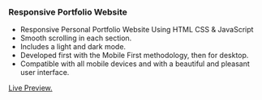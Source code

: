 ### Responsive Portfolio Website

- Responsive Personal Portfolio Website Using HTML CSS & JavaScript
- Smooth scrolling in each section.
- Includes a light and dark mode.
- Developed first with the Mobile First methodology, then for desktop.
- Compatible with all mobile devices and with a beautiful and pleasant user interface.

[Live Preview.](https://toukirraju.github.io/portfolio/)

<!-- ![preview img](/preview.png) -->

